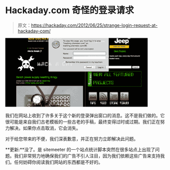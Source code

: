 # Hackaday.com 奇怪的登录请求

> 原文：<https://hackaday.com/2012/06/25/strange-login-request-at-hackaday-com/>

![](img/c1600eda6db1a9a38ec3c1ad466ec8a9.png "Screen Shot 2012-06-25 at 11.04.52 PM")

我们在网站上收到了许多关于这个新的登录弹出窗口的消息。这不是我们做的。它很可能是来自我们古老模板的一些古老的手稿，最终变得过时或过期。我们正在努力解决。如果你点击取消，它会消失。

对于给您带来的不便，我们深表歉意，并正在努力立即解决此问题。

**更新:**没了。是 sitemeeter 的一个站点统计脚本突然在很多站点上出现了问题。我们非常努力地确保我们的广告不引人注目，因为我们依赖这些广告来支持我们。任何妨碍你阅读我们网站的东西都是不好的。